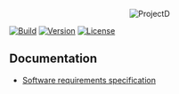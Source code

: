 <div align="center">

![ProjectD](https://drive.google.com/file/d/1ueq4ihuiduU984P5iKqIdljQaFTGWEOh/view?usp=sharing)

</div>

[![Build](https://img.shields.io/netlify/eef90d0f-016a-4017-9e83-8ab4ffd8958f?style=flat-square&logo=netlify&logoColor=#00C7B7)](https://sunny-cassata-fd4c22.netlify.app/)
[![Version](https://img.shields.io/github/package-json/v/Hulle107/ProjectD?style=flat-square)]()
[![License](https://img.shields.io/github/license/Hulle107/ProjectD?style=flat-square)]()

## Documentation

- [Software requirements specification](documentation/SRS.md)
